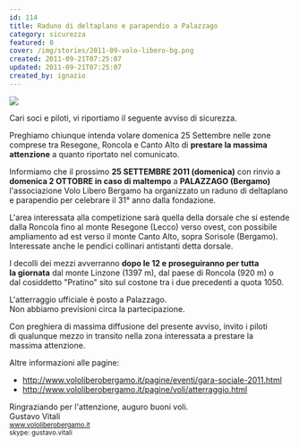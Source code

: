 ```yaml
---
id: 114
title: Raduno di deltaplano e parapendio a Palazzago
category: sicurezza
featured: 0
cover: /img/stories/2011-09-volo-libero-bg.png
created: 2011-09-21T07:25:07
updated: 2011-09-21T07:25:07
created_by: ignazio
---
```


<img class="float-start mr-3 w-[250px]" src="/img/stories/2011-09-volo-libero-bg.png"/>

Cari soci e piloti, vi riportiamo il seguente avviso di sicurezza.

Preghiamo chiunque intenda volare domenica 25 Settembre nelle zone comprese tra Resegone, Roncola e Canto Alto di **prestare la massima attenzione** a quanto riportato nel comunicato.

Informiamo che il prossimo <strong>25 SETTEMBRE 2011 (domenica)</strong> con rinvio a <strong>domenica 2 OTTOBRE in caso di maltempo</strong> a <strong> PALAZZAGO (Bergamo)</strong> l'associazione Volo Libero Bergamo ha organizzato un raduno di deltaplano e parapendio per celebrare il 31° anno dalla fondazione.

L'area interessata alla competizione sarà quella della dorsale che si estende dalla Roncola fino al monte Resegone (Lecco) verso ovest,
con possibile ampliamento ad est verso il monte Canto Alto, sopra Sorisole (Bergamo). Interessate anche le pendici collinari antistanti detta dorsale.

I decolli dei mezzi avverranno <strong>dopo le 12 e proseguiranno per tutta la giornata</strong> dal monte Linzone (1397 m), dal paese di Roncola (920 m) o dal cosiddetto "Pratino" sito sul costone tra i due precedenti a quota 1050.

L'atterraggio ufficiale è posto a Palazzago.<br>
Non abbiamo previsioni circa la partecipazione.

Con preghiera di massima diffusione del presente avviso, invito i piloti di qualunque mezzo in transito nella zona interessata a prestare la massima attenzione.

Altre informazioni alle pagine:

- <a href="http://www.vololiberobergamo.it/pagine/eventi/gara-sociale-2011.html" target="_blank">http://www.vololiberobergamo.it/pagine/eventi/gara-sociale-2011.html</a>
- <a href="http://www.vololiberobergamo.it/pagine/voli/atterraggio.html" target="_blank">http://www.vololiberobergamo.it/pagine/voli/atterraggio.html</a>

Ringraziando per l'attenzione, auguro buoni voli.<br>
Gustavo Vitali<br>
<small>
<a href="http://www.vololiberobergamo.it" class="underline text-sm">www.vololiberobergamo.it</a><br>
skype: gustavo.vitali<br>
</small>
